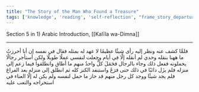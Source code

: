 ```yaml
---
title: "The Story of the Man Who Found a Treasure"
tags: ['knowledge', 'reading', 'self-reflection', "frame_story_departure"]
---
```


 Section 5 in 1) Arabic Introduction, [[Kalīla wa-Dimna]]

---
فلمَّا كشف عنه ونظر إليه رأى شيئًا عظيمًا لا عهد له بمثله فقال في نفسه إن أنا أحرزتُ ما ههنا بنقله وحدي لم أنقله إلَّا في أيام وجعلت لنفسي عملًا طويلًا ولكن أستأجر رجالًا يحملونه ففعل ذلك وجاء بالرجال فحَمَلَ كلُّ واحدٌ منهم ما أطاق وانطلقوا فيما زعم إلى منزله فلم يزَل دائبًا في ذلك حتى فرَغَ واستنفد الكنز كله ثم انطلق إلى منزله بعد الفراغ فلم يجد شيئًا ووجد كل رجل منهم قد حاز ما حمل لنفسه ولم يكن له إلَّا العناء في استخراجه والتعب عليه
